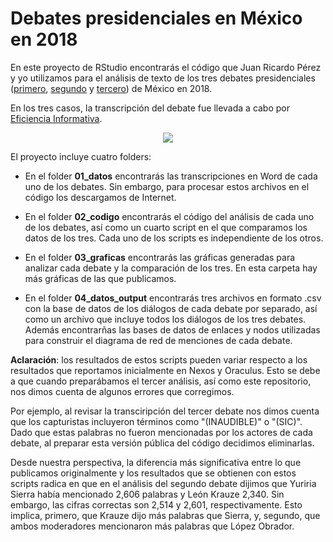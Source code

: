# Debates presidenciales en México en 2018

En este proyecto de RStudio encontrarás el código que Juan Ricardo Pérez y yo utilizamos para el análisis de texto de los tres debates presidenciales ([primero](https://www.nexos.com.mx/?p=37594), [segundo](https://www.nexos.com.mx/?p=37668) y [tercero](https://www.nexos.com.mx/?p=38026)) de México en 2018.

En los tres casos, la transcripción del debate fue llevada a cabo por [Eficiencia Informativa](https://data4.efinf.com/josso/signon/login.do?josso_back_to=https://data4.efinf.com/reader/josso_security_check).

<p align="center">
  <img src="http://segasi.com.mx/clases/cide/vis_man/datos/tenor.gif">
</p>

El proyecto incluye cuatro folders: 

- En el folder **01_datos** encontrarás las transcripciones en Word de cada uno de los debates. Sin embargo, para procesar estos archivos en el código los descargamos de Internet.

- En el folder **02_codigo** encontrarás el código del análisis de cada uno de los debates, así como un cuarto script en el que comparamos los datos de los tres. Cada uno de los scripts es independiente de los otros.

- En el folder **03_graficas** encontrarás las gráficas generadas para analizar cada debate y la comparación de los tres. En esta carpeta hay más gráficas de las que publicamos. 

- En el folder **04_datos_output** encontrarás tres archivos en formato .csv con la base de datos de los diálogos de cada debate por separado, así como un archivo que incluye todos los diálogos de los tres debates. Además encontrarñas las bases de datos de enlaces y nodos utilizadas para construir el diagrama de red de menciones de cada debate.

**Aclaración**: los resultados de estos scripts pueden variar respecto a los resultados que reportamos inicialmente en Nexos y Oraculus. Esto se debe a que cuando preparábamos el tercer análisis, así como este repositorio, nos dimos cuenta de algunos errores que corregimos. 

Por ejemplo, al revisar la transciripción del tercer debate nos dimos cuenta que los capturistas incluyeron términos como "(INAUDIBLE)" o "(SIC)". Dado que estas palabras no fueron mencionadas por los actores de cada debate, al preparar esta versión pública del código decidimos eliminarlas.  

Desde nuestra perspectiva, la diferencia más significativa entre lo que publicamos originalmente y los resultados que se obtienen con estos scripts radica en que en el análisis del segundo debate dijimos que Yuriria Sierra había mencionado 2,606 palabras y León Krauze 2,340. Sin embargo, las cifras correctas son 2,514 y 2,601, respectivamente. Esto implica, primero, que Krauze dijo más palabras que Sierra, y, segundo, que ambos moderadores mencionaron más palabras que López Obrador.


